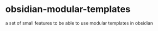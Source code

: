 # obsidian-modular-templates
a set of small features to be able to use modular templates in obsidian
